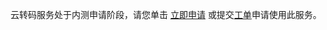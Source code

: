 云转码服务处于内测申请阶段，请您单击 [立即申请](https://cloud.tencent.com/act/apply/vts) 或提交[工单](https://console.cloud.tencent.com/workorder/category)申请使用此服务。

